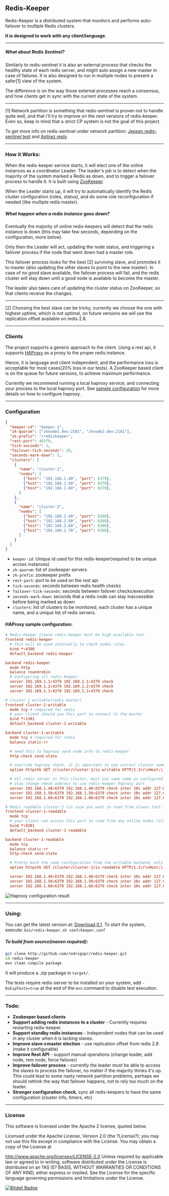 Redis-Keeper
----
Redis-Keeper is a distributed system that monitors and performs auto-failover to multiple Redis clusters.

**It is designed to work with any client/language.**

----

##### What about Redis Sentinel?
Similarly to redis-sentinel it is also an external process that checks the healthy state of each redis server, and might auto assign a new master in case of failures. It is also designed to run in multiple nodes to present a safer[1] view of the system.

The difference is on the way those external processes reach a consensus, and how clients get in sync with the current state of the system.

----

[1] Network partition is something that redis-sentinel is proven not to handle quite well, and that i'll try to improve on the next versions of redis-keeper. Even so, keep in mind that a strict CP system is not the goal of this project.

To get more info on redis-sentinel under network partition: [Jepsen redis-sentinel test](http://aphyr.com/posts/283-call-me-maybe-redis) and [Antirez reply](http://antirez.com/news/55)

----

### How it Works:

When the redis-keeper service starts, it will elect one of the online instances as a coordinator Leader. The leader's job is to detect when the majority of the system marked a Redis as down, and to trigger a failover process to handle it.
It is built using [ZooKeeper](http://zookeeper.apache.org/).

When the Leader starts up, it will try to automatically identify the Redis cluster configuration (roles, status), and do some role reconfiguration if needed (like multiple redis master).

##### What happen when a redis instance goes down?
Eventually the majority of online redis-keepers will detect that the redis instance is down (this may take few seconds, depending on the configuration, more below). 

Only then the Leader will act, updating the node status, and triggering a failover process if the node that went down had a master role. 

This failover process looks for the best [2] surviving slave, and promotes it to master (also updating the other slaves to point to the new master). In case of no good slave available, the failover process will fail, and the redis cluster will stay down until a good node is available to become the master.

The leader also takes care of updating the cluster status on ZooKeeper, so that clients receive the changes.

----

[2] Choosing the best slave can be tricky, currently we choose the one with highest uptime, which is not optimal, on future versions we will use the replication offset available on redis 2.8.

----

### Clients 

The project supports a generic approach to the client. Using a rest api, it supports [HAProxy](http://haproxy.1wt.eu/) as a proxy to the proper redis instance.

Hence, it is language and client independent, and the performance loss is acceptable for most cases(20% loss in our tests).
A ZooKeeper based client is on the queue for future versions, to achieve maximum performance.

Currently we recommend running a local haproxy service, and connecting your process to the local haproxy port.
See [sample configuration](#haproxy-sample-configuration) for more details on how to configure haproxy.

----

### Configuration
```json
{
  "keeper-id": "keeper-1",
  "zk-quorum": ["zknode1.dev:2181", "zknode2.dev:2181"],
  "zk-prefix": "/rediskeeper",
  "rest-port": 46379,
  "tick-seconds": 1,
  "failover-tick-seconds": 10,
  "seconds-mark-down": 5,
  "clusters": [
    {
      "name": "cluster-1", 
      "nodes": [
        {"host": "192.168.1.40", "port": 6379},
        {"host": "192.168.1.50", "port": 6379},
        {"host": "192.168.1.60", "port": 6379},
      ]
    },
    {
      "name": "cluster-2",
      "nodes": [
        {"host": "192.168.2.40", "port": 6380},
        {"host": "192.168.2.50", "port": 6380},
        {"host": "192.168.2.60", "port": 6380},
        {"host": "192.168.2.70", "port": 6380},
      ]
    }
  ]
}
```

- `keeper-id`: Unique id used for this redis-keeper(required to be unique across instances)
- `zk-quorum`: list of zookeeper servers
- `zk-prefix`: zookeeper prefix
- `rest-port`: port to be used on the rest api
- `tick-seconds`: seconds between redis health checks
- `failover-tick-seconds`: seconds between failover checks/execution
- `seconds-mark-down`: seconds that a redis node can stay inaccessible before being marked as down
- `clusters`: list of clusters to be monitored, each cluster has a unique name, and a unique list of redis servers.

#### HAProxy sample configuration:

```conf
# Redis-Keeper (cause redis-keeper must be high-available too)
frontend redis-keeper
  # this will be used internally to check nodes roles
  bind *:4380 
  default_backend redis-keeper

backend redis-keeper
  mode http
  balance roundrobin
  # Configuring all redis-keeper:
  server 192.169.1.1:4379 192.169.1.1:4379 check
  server 192.169.1.2:4379 192.169.1.2:4379 check
  server 192.169.1.3:4379 192.169.1.3:4379 check
```

```conf
# Cluster 1 writable(redis master)
frontend cluster-1-writable
  mode tcp # required for redis
  # your client should use this port to connect to the master
  bind *:1301
  default_backend cluster-1-writable

backend cluster-1-writable
  mode tcp # required for redis
  balance static-rr

  # need this to haproxy send node info to redis-keeper
  http-check send-state 

  # override haproxy check, it is important to use correct cluster name on url
  option httpchk GET /cluster/cluster-1/is-writable HTTP/1.1\r\nHost:\ localhost

  # all redis server in this cluster, must use same name as configured on redis-keeper.
  # also change check address to use redis-keeper haproxy port
  server 192.168.1.40:6379 192.168.1.40:6379 check inter 10s addr 127.0.0.1 port 4380
  server 192.168.1.50:6379 192.168.1.50:6379 check inter 10s addr 127.0.0.1 port 4380
  server 192.168.1.60:6379 192.168.1.60:6379 check inter 10s addr 127.0.0.1 port 4380
```

```conf
# Redis readable cluster-1 (in case you want to read from slaves too):
frontend cluster-1-readable
  mode tcp
  # your client can access this port to read from any online nodes (slaves + master):
  bind *:9301 
  default_backend cluster-1-readable

backend cluster-1-readable
  mode tcp
  balance static-rr
  http-check send-state

  # Pretty much the same configuration from the writable backend, only the url changes
  option httpchk GET /cluster/cluster-1/is-readable HTTP/1.1\r\nHost:\ localhost

  server 192.168.1.40:6379 192.168.1.40:6379 check inter 10s addr 127.0.0.1 port 4380
  server 192.168.1.50:6379 192.168.1.50:6379 check inter 10s addr 127.0.0.1 port 4380
  server 192.168.1.60:6379 192.168.1.60:6379 check inter 10s addr 127.0.0.1 port 4380
```

![Haproxy configuration result](docs/imgs/haproxy.png "Haproxy Config")

----

### Using:
You can get the latest version at: [Download 0.1](https://github.com/rodrigopr/redis-keeper/releases/download/v0.1/redis-keeper-0.1-bin.zip).
To start the system, execute: `bin/redis-keeper.sh conf/keeper.conf`

##### To build from source(maven required): 
```bash 
git clone http://github.com/rodrigopr/redis-keeper.git
cd redis-keeper
mvn clean compile package
```

It will produce a .zip package in `target/`.

The tests require redis-server to be installed on your system, add `-DskipTests=true` at the end of the `mvn` command to disable test execution.

-----

### Todo:
- **Zookeeper based clients**
- **Support adding redis instances to a cluster** - Currently requires restarting redis-keeper.
- **Support standby redis instances** - Independent nodes that can be used in any cluster when it is lacking slaves.
- **Improve slave->master election** - use replication offset from redis 2.8 (make it configurable)
- **Improve Rest API** - support manual operations (change leader,  add node, rem node, force failover)
- **Improve failover process** - currently the leader must be able to access the slaves to process the failover, no matter if the majority thinks it's up. This could lead to some nasty network partition problems, perhaps we should rethink the way that failover happens, not to rely too much on the leader.
- **Stronger configuration check**, sync all redis-keepers to have the same configuration (cluster info, timers, etc)

----

### License

This software is licensed under the Apache 2 license, quoted below.

Licensed under the Apache License, Version 2.0 (the ?License?); you may not use this file except in compliance with the License. You may obtain a copy of the License at

http://www.apache.org/licenses/LICENSE-2.0 Unless required by applicable law or agreed to in writing, software distributed under the License is distributed on an ?AS IS? BASIS, WITHOUT WARRANTIES OR CONDITIONS OF ANY KIND, either express or implied. See the License for the specific language governing permissions and limitations under the License.


[![Bitdeli Badge](https://d2weczhvl823v0.cloudfront.net/rodrigopr/redis-keeper/trend.png)](https://bitdeli.com/free "Bitdeli Badge")

